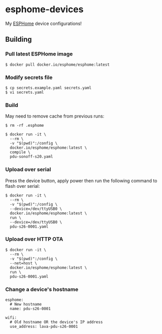 # esphome-devices

My [ESPHome](https://github.com/esphome) device configurations!


## Building

### Pull latest ESPHome image

```
$ docker pull docker.io/esphome/esphome:latest
```

### Modify secrets file

```
$ cp secrets.example.yaml secrets.yaml
$ vi secrets.yaml
```

### Build

May need to remove cache from previous runs:

```
$ rm -rf .esphome
```

```
$ docker run -it \
  --rm \
  -v "$(pwd)":/config \
  docker.io/esphome/esphome:latest \
  compile \
  pdu-sonoff-s20.yaml
```

### Upload over serial

Press the device button, apply power then run the following command to flash over
serial:

```
$ docker run -it \
  --rm \
  -v "$(pwd)":/config \
  --device=/dev/ttyUSB0 \
  docker.io/esphome/esphome:latest \
  run \
  --device=/dev/ttyUSB0 \
  pdu-s26-0001.yaml
```

### Upload over HTTP OTA

```
$ docker run -it \
  --rm \
  -v "$(pwd)":/config \
  --net=host \
  docker.io/esphome/esphome:latest \
  run \
  pdu-s26-0001.yaml
```


### Change a device's hostname
```
esphome:
  # New hostname
  name: pdu-s26-0001

wifi:
  # Old hostname OR the device's IP address
  use_address: lava-pdu-s26-0001
```
